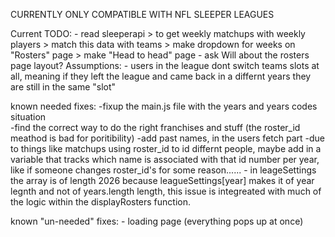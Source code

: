 CURRENTLY ONLY COMPATIBLE WITH NFL SLEEPER LEAGUES

Current TODO:
    - read sleeperapi > to get weekly matchups with weekly players > match this data with teams > make dropdown for weeks on "Rosters" page
                                                                                                > make "Head to head" page
    - ask Will about the rosters page layout?
Assumptions: 
    - users in the league dont switch teams slots at all, meaning if they left the league and came back in a differnt years they are still in the same "slot"

known needed fixes:
    -fixup the main.js file with the years and years codes situation\
    -find the correct way to do the right franchises and stuff (the roster_id meathod is bad for poritibility)
    -add past names, in the users fetch part
    -due to things like matchups using roster_id to id differnt people, maybe add in a variable that tracks which name is associated with that id number per year, like if someone changes roster_id's for some reason......
    - in leageSettings the array is of length 2026 because leagueSettings[year] makes it of year legnth and not of years.length length, this issue is integreated with much of the logic within the displayRosters function.

known "un-needed" fixes:
    - loading page (everything pops up at once)
    